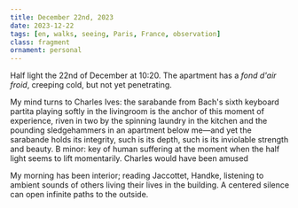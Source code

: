 ```yaml
---
title: December 22nd, 2023
date: 2023-12-22
tags: [en, walks, seeing, Paris, France, observation]
class: fragment
ornament: personal
---
```


Half light the 22nd of December at 10:20. 
The apartment has a _fond d'air froid_, creeping cold, but not yet penetrating. 

My mind turns to Charles Ives: the sarabande from Bach's sixth keyboard partita playing softly in the livingroom is the anchor of this moment of experience, riven in two by the spinning laundry in the kitchen  and the pounding sledgehammers in an apartment below me—and yet the sarabande holds its integrity, such is its depth, such is its inviolable strength and beauty. B minor: key of human suffering at the moment when the half light seems to lift momentarily. Charles would have been amused

My morning has been interior; reading Jaccottet, Handke, listening to ambient sounds of others living their lives in the building. A centered silence can open infinite paths to the outside.
